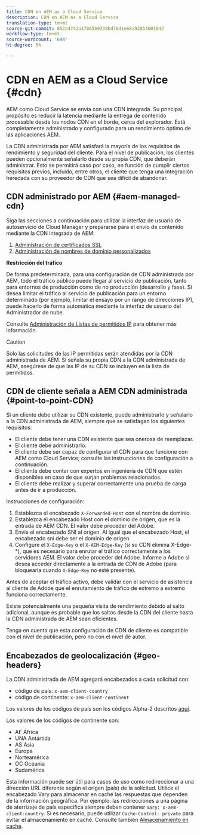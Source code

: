 ```yaml
---
title: CDN en AEM as a Cloud Service
description: CDN en AEM as a Cloud Service
translation-type: tm+mt
source-git-commit: 852a4742a17065b9d38bd78d1e68a92854001842
workflow-type: tm+mt
source-wordcount: '644'
ht-degree: 5%

---
```



# CDN en AEM as a Cloud Service {#cdn}

AEM como Cloud Service se envía con una CDN integrada. Su principal propósito es reducir la latencia mediante la entrega de contenido procesable desde los nodos CDN en el borde, cerca del explorador. Está completamente administrado y configurado para un rendimiento óptimo de las aplicaciones AEM.

La CDN administrada por AEM satisfará la mayoría de los requisitos de rendimiento y seguridad del cliente. Para el nivel de publicación, los clientes pueden opcionalmente señalarlo desde su propia CDN, que deberán administrar. Esto se permitirá caso por caso, en función de cumplir ciertos requisitos previos, incluido, entre otros, el cliente que tenga una integración heredada con su proveedor de CDN que sea difícil de abandonar.

## CDN administrado por AEM {#aem-managed-cdn}

Siga las secciones a continuación para utilizar la interfaz de usuario de autoservicio de Cloud Manager y prepararse para el envío de contenido mediante la CDN integrada de AEM:

1. [Administración de certificados SSL](/help/implementing/cloud-manager/managing-ssl-certifications/introduction.md)
1. [Administración de nombres de dominio personalizados](/help/implementing/cloud-manager/custom-domain-names/introduction.md)

**Restricción del tráfico**

De forma predeterminada, para una configuración de CDN administrada por AEM, todo el tráfico público puede llegar al servicio de publicación, tanto para entornos de producción como de no producción (desarrollo y fase). Si desea limitar el tráfico al servicio de publicación para un entorno determinado (por ejemplo, limitar el ensayo por un rango de direcciones IP), puede hacerlo de forma automática mediante la interfaz de usuario del Administrador de nube.

Consulte [Administración de Listas de permitidos IP](/help/implementing/cloud-manager/ip-allow-lists/introduction.md) para obtener más información.

>[!CAUTION]
>
>Solo las solicitudes de las IP permitidas serán atendidas por la CDN administrada de AEM. Si señala su propia CDN a la CDN administrada de AEM, asegúrese de que las IP de su CDN se incluyen en la lista de permitidos.

## CDN de cliente señala a AEM CDN administrada {#point-to-point-CDN}

Si un cliente debe utilizar su CDN existente, puede administrarlo y señalarlo a la CDN administrada de AEM, siempre que se satisfagan los siguientes requisitos:

* El cliente debe tener una CDN existente que sea onerosa de reemplazar.
* El cliente debe administrarlo.
* El cliente debe ser capaz de configurar el CDN para que funcione con AEM como Cloud Service; consulte las instrucciones de configuración a continuación.
* El cliente debe contar con expertos en ingeniería de CDN que estén disponibles en caso de que surjan problemas relacionados.
* El cliente debe realizar y superar correctamente una prueba de carga antes de ir a producción.

Instrucciones de configuración:

1. Establezca el encabezado `X-Forwarded-Host` con el nombre de dominio.
1. Establezca el encabezado Host con el dominio de origen, que es la entrada de AEM CDN. El valor debe proceder del Adobe.
1. Envíe el encabezado SNI al origen. Al igual que el encabezado Host, el encabezado sni debe ser el dominio de origen.
1. Configure el `X-Edge-Key` o el `X-AEM-Edge-Key` (si su CDN elimina X-Edge-*), que es necesario para enrutar el tráfico correctamente a los servidores AEM. El valor debe proceder del Adobe. Informe a Adobe si desea acceder directamente a la entrada de CDN de Adobe (para bloquearla cuando `X-Edge-Key` no esté presente).

Antes de aceptar el tráfico activo, debe validar con el servicio de asistencia al cliente de Adobe que el enrutamiento de tráfico de extremo a extremo funciona correctamente.

Existe potencialmente una pequeña visita de rendimiento debido al salto adicional, aunque es probable que los saltos desde la CDN del cliente hasta la CDN administrada de AEM sean eficientes.

Tenga en cuenta que esta configuración de CDN de cliente es compatible con el nivel de publicación, pero no con el nivel de autor.

## Encabezados de geolocalización {#geo-headers}

La CDN administrada de AEM agregará encabezados a cada solicitud con:

* código de país: `x-aem-client-country`
* código de continente: `x-aem-client-continent`

Los valores de los códigos de país son los códigos Alpha-2 descritos [aquí](https://en.wikipedia.org/wiki/ISO_3166-1).

Los valores de los códigos de continente son:

* AF África
* UNA Antártida
* AS Asia
* Europa
* Norteamérica
* OC Oceania
* Sudamérica

Esta información puede ser útil para casos de uso como redireccionar a una dirección URL diferente según el origen (país) de la solicitud. Utilice el encabezado Vary para almacenar en caché las respuestas que dependen de la información geográfica. Por ejemplo: las redirecciones a una página de aterrizaje de país específica siempre deben contener `Vary: x-aem-client-country`. Si es necesario, puede utilizar `Cache-Control: private` para evitar el almacenamiento en caché. Consulte también [Almacenamiento en caché](/help/implementing/dispatcher/caching.md#html-text).
